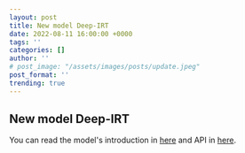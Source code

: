 ```yaml
---
layout: post
title: New model Deep-IRT
date: 2022-08-11 16:00:00 +0000
tags: ''
categories: []
author: ''
# post_image: "/assets/images/posts/update.jpeg"
post_format: ''
trending: true
---
```

## New model Deep-IRT
You can read the model's introduction in [here](https://pykt-toolkit.readthedocs.io/en/latest/models.html#deep_irt) and API in [here](https://pykt-toolkit.readthedocs.io/en/latest/pykt.models.html#module-pykt.models.deep_irt).